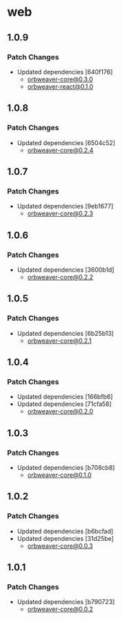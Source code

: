 # web

## 1.0.9

### Patch Changes

- Updated dependencies [640f176]
  - orbweaver-core@0.3.0
  - orbweaver-react@0.1.0

## 1.0.8

### Patch Changes

- Updated dependencies [6504c52]
  - orbweaver-core@0.2.4

## 1.0.7

### Patch Changes

- Updated dependencies [9eb1677]
  - orbweaver-core@0.2.3

## 1.0.6

### Patch Changes

- Updated dependencies [3600b1d]
  - orbweaver-core@0.2.2

## 1.0.5

### Patch Changes

- Updated dependencies [6b25b13]
  - orbweaver-core@0.2.1

## 1.0.4

### Patch Changes

- Updated dependencies [166bfb6]
- Updated dependencies [71cfa58]
  - orbweaver-core@0.2.0

## 1.0.3

### Patch Changes

- Updated dependencies [b708cb8]
  - orbweaver-core@0.1.0

## 1.0.2

### Patch Changes

- Updated dependencies [b6bcfad]
- Updated dependencies [31d25be]
  - orbweaver-core@0.0.3

## 1.0.1

### Patch Changes

- Updated dependencies [b790723]
  - orbweaver-core@0.0.2
